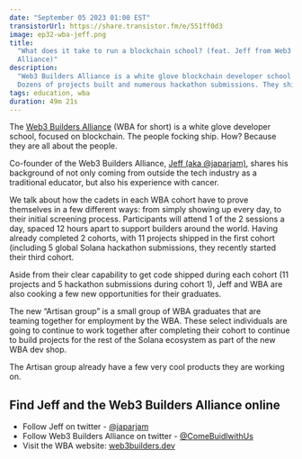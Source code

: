 ```yaml
---
date: "September 05 2023 01:00 EST"
transistorUrl: https://share.transistor.fm/e/551ff0d3
image: ep32-wba-jeff.png
title:
  "What does it take to run a blockchain school? (feat. Jeff from Web3 Builders
  Alliance)"
description:
  "Web3 Builders Alliance is a white glove blockchain developer school house.
  Dozens of projects built and numerous hackathon submissions. They ship!"
tags: education, wba
duration: 49m 21s
---
```


The [Web3 Builders Alliance](https://web3builders.dev/) (WBA for short) is a
white glove developer school, focused on blockchain. The people focking ship.
How? Because they are all about the people.

Co-founder of the Web3 Builders Alliance,
[Jeff (aka @japarjam)](https://twitter.com/japarjam), shares his background of
not only coming from outside the tech industry as a traditional educator, but
also his experience with cancer.

We talk about how the cadets in each WBA cohort have to prove themselves in a
few different ways: from simply showing up every day, to their initial screening
process. Participants will attend 1 of the 2 sessions a day, spaced 12 hours
apart to support builders around the world. Having already completed 2 cohorts,
with 11 projects shipped in the first cohort (including 5 global Solana
hackathon submissions, they recently started their third cohort.

Aside from their clear capability to get code shipped during each cohort (11
projects and 5 hackathon submissions during cohort 1), Jeff and WBA are also
cooking a few new opportunities for their graduates.

The new “Artisan group” is a small group of WBA graduates that are teaming
together for employment by the WBA. These select individuals are going to
continue to work together after completing their cohort to continue to build
projects for the rest of the Solana ecosystem as part of the new WBA dev shop.

The Artisan group already have a few very cool products they are working on.

## Find Jeff and the Web3 Builders Alliance online

- Follow Jeff on twitter - [@japarjam](https://twitter.com/japarjam)
- Follow Web3 Builders Alliance on twitter -
  [@ComeBuidlwithUs](https://twitter.com/ComeBuidlwithUs)
- Visit the WBA website: [web3builders.dev](https://web3builders.dev/)

